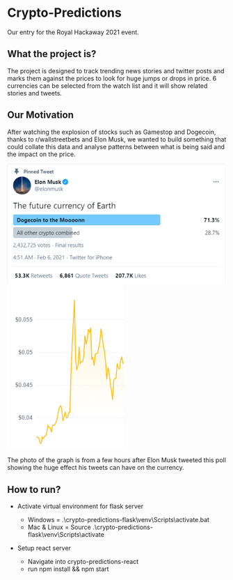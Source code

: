 # Crypto-Predictions
Our entry for the Royal Hackaway 2021 event.

## What the project is?
The project is designed to track trending news stories and twitter posts and marks them against the prices to look for huge jumps or drops in price. 6 currencies can be selected from the watch list and it will show related stories and tweets.

## Our Motivation
After watching the explosion of stocks such as Gamestop and Dogecoin, thanks to r/wallstreetbets and Elon Musk, we wanted to build something that could collate this data and analyse patterns between what is being said and the impact on the price.

![elon must tweet](README/Screenshot_3.png)
![dogecoin graph](README/Screenshot_4.png)

The photo of the graph is from a few hours after Elon Musk tweeted this poll showing the huge effect his tweets can have on the currency. 

## How to run?
* Activate virtual environment for flask server
  * Windows = .\crypto-predictions-flask\venv\Scripts\activate.bat
  * Mac & Linux = Source .\crypto-predictions-flask\venv\Scripts\activate
  
* Setup react server
  * Navigate into crypto-predictions-react
  * run npm install && npm start
